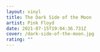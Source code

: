 ```yaml
---
layout: vinyl
title: The Dark Side of the Moon
artist: Pink Floyd
date: 2021-07-15T19:04:36.731Z
cover: /dark-side-of-the-moon.jpg
rating: ""
---
```

